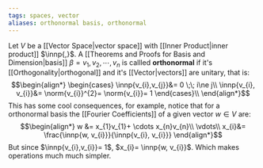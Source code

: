 ```yaml
---
tags: spaces, vector
aliases: orthonormal basis, orthonormal
---
```

Let $V$ be a [[Vector Space|vector space]] with [[Inner Product|inner product]] $\innp{,}$. A [[Theorems and Proofs for Basis and Dimension|basis]] $\beta = {v_{1},v_{2},\cdots, v_{n}}$ is callled **orthonormal** if it's [[Orthogonality|orthogonal]] and it's [[Vector|vectors]] are unitary, that is:
$$\begin{align*}
\begin{cases}
\innp{v_{i},v_{j}}&= 0 \;\; i\ne j\\
\innp{v_{i}, v_{i}}&= \norm{v_{i}}^{2}= \norm{v_{i}}= 1
\end{cases}\\
\end{align*}$$
This has some cool consequences, for example, notice that for a orthonormal basis the [[Fourier Coefficients]] of a given vector $w \in V$ are:
$$\begin{align*}
w &= x_{1}v_{1}+ \cdots x_{n}v_{n}\\
\vdots\\
x_{i}&= \frac{\innp{w, v_{i}}}{\innp{v_{i}, v_{i}}}
\end{align*}$$
But since $\innp{v_{i},v_{i}}= 1$, $x_{i}= \innp{w, v_{i}}$. Which makes operations much much simpler.

